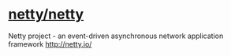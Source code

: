 # [netty/netty](https://github.com/netty/netty)

Netty project - an event-driven asynchronous network application framework http://netty.io/
